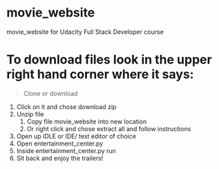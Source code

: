 # movie_website
movie_website for Udacity Full Stack Developer course

# To download files look in the upper right hand corner where it says: 
> Clone or download
1. Click on it and chose download zip
2. Unzip file  
    1. Copy file movie_website into new location
    2. Or right click and chose extract all and follow instructions
3. Open up IDLE or IDE/ test editor of choice
4. Open entertainment_center.py
5. Inside entertainment_center.py run
6. Sit back and enjoy the trailers! 
